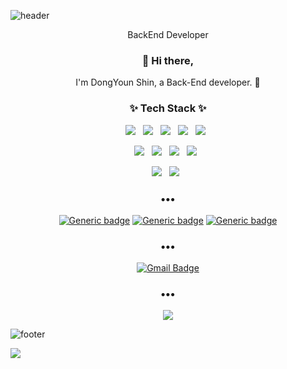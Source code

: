 ![header](https://capsule-render.vercel.app/api?type=wave&color=auto&height=300&section=header&text=Molly%20Home&fontSize=90&animation=fadeIn&fontAlignY=38)
<p align='center'> BackEnd Developer </p>

<h3 align="center"> 👋 Hi there,</h3>
<p align="center">
I'm DongYoun Shin, a Back-End developer. 🌱 <br>
</p>

<h3 align="center">✨ Tech Stack ✨ </h3>

<p align="center">
  <img src="https://img.shields.io/badge/Kotlin-brightgreen.svg?&style=flat-square&logo=Kotlin&logoColor=white"/>&nbsp;&nbsp;
  <img src="https://img.shields.io/badge/Java-blue.svg?&style=flat-square&logo=Java&logoColor=white"/>&nbsp;&nbsp;
  <img src="https://img.shields.io/badge/SpringBoot-yellowgreen.svg?&style=flat-square&logo=spring&logoColor=white"/>&nbsp;&nbsp;
  <img src="https://img.shields.io/badge/GitLab-orange.svg?&style=flat-square&logo=GitLab&logoColor=white"/>&nbsp;&nbsp;
  <img src="https://img.shields.io/badge/Elasticsearch-blueviolet.svg?&style=flat-square&logo=Elasticsearch&logoColor=white"/>&nbsp;&nbsp;
</p>
<p align="center">
  <img src="https://img.shields.io/badge/jenkins-9cf.svg?&style=flat-square&logo=jenkins&logoColor=white"/>&nbsp;&nbsp;
  <img src="https://img.shields.io/badge/Oracle-red.svg?&style=flat-square&logo=oracle&logoColor=white"/>&nbsp;&nbsp;
  <img src="https://img.shields.io/badge/RabbitMQ-orange.svg?&style=flat-square&logo=RabbitMQ&logoColor=white"/>&nbsp;&nbsp;
  <img src="https://img.shields.io/badge/docker-blue.svg?&style=flat-square&logo=docker&logoColor=white"/>&nbsp;&nbsp;
</p>
<p align="center">
  <img src="https://img.shields.io/badge/Kafka-blue.svg?&style=flat-square&logo=apache-kafka&logoColor=white"/>&nbsp;&nbsp;
  <img src="https://img.shields.io/badge/Logstash-yellowgreen.svg?&style=flat-square&logo=logstash&logoColor=white"/>&nbsp;&nbsp;
</p>

<h3 align="center">•••</h3>

<div align="center">

[![Generic badge](https://img.shields.io/badge/ToyProject_Kotto-orange.svg?&style=flat-square&logo=github&logoColor=white&link=https://github.com/shindongyoun/Kotto)](https://github.com/shindongyoun/Kotto)
[![Generic badge](https://img.shields.io/badge/ToyProject_Juso_batch-green.svg?&style=flat-square&logo=github&logoColor=white&link=https://github.com/shindongyoun/AddressKotlinBatch)](https://github.com/shindongyoun/AddressKotlinBatch)
[![Generic badge](https://img.shields.io/badge/KotlinStudy-blue.svg?&style=flat-square&logo=github&logoColor=white&link=https://github.com/shindongyoun/koding_study)](https://github.com/shindongyoun/koding_study)
</div>

<h3 align="center">•••</h3>

<div align="center">

[![Gmail Badge](https://img.shields.io/badge/-Gmail-d14836?style=flat-square&logo=Gmail&logoColor=white&link=mailto:dyshin1027@gmail.com)](mailto:dyshin1027@gmail.com)

</div>

<h3 align="center">•••</h3>

<p align="center">
  <a target="_blank" href="https://hits.seeyoufarm.com"><img src="https://hits.seeyoufarm.com/api/count/incr/badge.svg?url=https%3A%2F%2Fgithub.com%2Fshindongyoun%2Fhit-counter&count_bg=%2379C83D&title_bg=%23555555&icon=&icon_color=%23E7E7E7&title=hits&edge_flat=fals"/></a>
</p>

![footer](https://capsule-render.vercel.app/api?type=wave&color=auto&height=200&section=footer&text=%20&fontSize=90)


[![](https://raw.githubusercontent.com/shindongyoun/shindongyoun/main/profile-summary-card-output/solarized/1-repos-per-language.svg)](https://github.com/vn7n24fzkq/github-profile-summary-cards)
